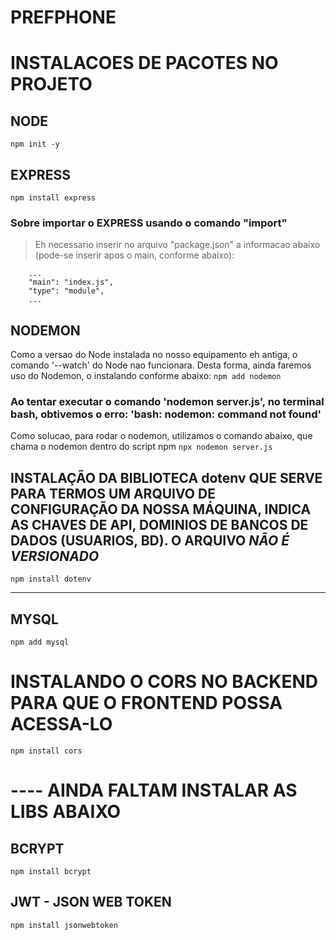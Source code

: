 # PREFPHONE

# INSTALACOES DE PACOTES NO PROJETO

## NODE
`npm init -y`

## EXPRESS
`npm install express`

### Sobre importar o EXPRESS usando o comando "import"
> Eh necessario inserir no arquivo "package.json" a informacao abaixo (pode-se inserir apos o main, conforme abaixo):
```
    ...
    "main": "index.js",
    "type": "module",
    ...
```

## NODEMON 
Como a versao do Node instalada no nosso equipamento eh antiga, o comando '--watch' do Node nao funcionara. Desta forma, ainda faremos uso do Nodemon, o instalando conforme abaixo:
`npm add nodemon`
### Ao tentar executar o comando 'nodemon server.js', no terminal bash, obtivemos o erro: 'bash: nodemon: command not found'
Como solucao, para rodar o nodemon, utilizamos o comando abaixo, que chama o nodemon dentro do script npm
`npx nodemon server.js`

## INSTALAÇÃO DA BIBLIOTECA __dotenv__ QUE SERVE PARA TERMOS UM ARQUIVO DE CONFIGURAÇÃO DA NOSSA MÁQUINA, INDICA AS CHAVES DE API, DOMINIOS DE BANCOS DE DADOS (USUARIOS, BD). O ARQUIVO *NÃO É VERSIONADO*
`npm install dotenv`
***

## MYSQL
`npm add mysql`

# INSTALANDO O CORS NO BACKEND PARA QUE O FRONTEND POSSA ACESSA-LO
`npm install cors`

# ---- AINDA FALTAM INSTALAR AS LIBS ABAIXO
## BCRYPT
`npm install bcrypt`

## JWT - JSON WEB TOKEN
`npm install jsonwebtoken`


